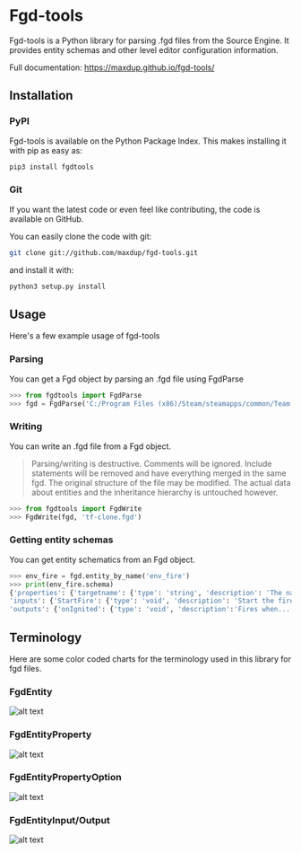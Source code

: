 # Fgd-tools

Fgd-tools is a Python library for parsing .fgd files from the Source Engine. It provides entity schemas and other level editor configuration information.

Full documentation: https://maxdup.github.io/fgd-tools/

## Installation

### PyPI

Fgd-tools is available on the Python Package Index. This makes installing it with pip as easy as:

```bash
pip3 install fgdtools
```

### Git

If you want the latest code or even feel like contributing, the code is available on GitHub.

You can easily clone the code with git:

```bash
git clone git://github.com/maxdup/fgd-tools.git
```

and install it with:

```bash
python3 setup.py install
```

## Usage

Here's a few example usage of fgd-tools

### Parsing

You can get a Fgd object by parsing an .fgd file using FgdParse

```python
>>> from fgdtools import FgdParse
>>> fgd = FgdParse('C:/Program Files (x86)/Steam/steamapps/common/Team Fortress 2/bin/tf.fgd')
```

### Writing

You can write an .fgd file from a Fgd object.


> Parsing/writing is destructive. Comments will be ignored. Include statements will be removed and have everything merged in the same fgd. The original structure of the file may be modified. The actual data about entities and the inheritance hierarchy is untouched however.

```python
>>> from fgdtools import FgdWrite
>>> FgdWrite(fgd, 'tf-clone.fgd')
```

### Getting entity schemas

You can get entity schematics from an Fgd object.

```python
>>> env_fire = fgd.entity_by_name('env_fire')
>>> print(env_fire.schema)
{'properties': {'targetname': {'type': 'string', 'description': 'The name...'}, ...},
'inputs': {'StartFire': {'type': 'void', 'description': 'Start the fire'}, ...},
'outputs': {'onIgnited': {'type': 'void', 'description':'Fires when...'}, ...}}
```

## Terminology

Here are some color coded charts for the terminology used in this library for fgd files.

### FgdEntity
![alt text](https://github.com/maxdup/fgd-tools/raw/master/docs/source/_static/fgdentity.jpg "FgdEntity terminology")

### FgdEntityProperty
![alt text](https://github.com/maxdup/fgd-tools/raw/master/docs/source/_static/fgdentityproperty.jpg "FgdEntity terminology")

### FgdEntityPropertyOption
![alt text](https://github.com/maxdup/fgd-tools/raw/master/docs/source/_static/fgdentitypropertyoption.jpg "FgdEntity terminology")

### FgdEntityInput/Output
![alt text](https://github.com/maxdup/fgd-tools/raw/master/docs/source/_static/fgdentityio.jpg "FgdEntity terminology")


